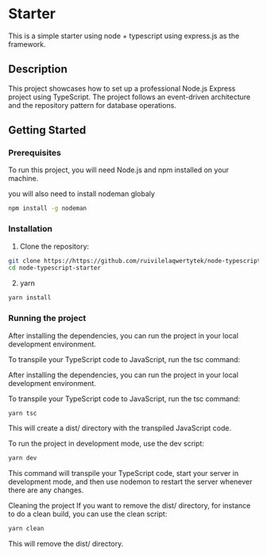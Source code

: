# Starter

This is a simple starter using node + typescript using express.js as the framework.

## Description

This project showcases how to set up a professional Node.js Express project using TypeScript. The project follows an event-driven architecture and the repository pattern for database operations.

## Getting Started

### Prerequisites

To run this project, you will need Node.js and npm installed on your machine.

you will also need to install nodeman globaly

```bash
npm install -g nodeman
```

### Installation

1. Clone the repository:

```bash
git clone https://https://github.com/ruivilelaqwertytek/node-typescript-starter
cd node-typescript-starter
```

2. yarn

```bash
yarn install
```

### Running the project

After installing the dependencies, you can run the project in your local development environment.

To transpile your TypeScript code to JavaScript, run the tsc command:

After installing the dependencies, you can run the project in your local development environment.

To transpile your TypeScript code to JavaScript, run the tsc command:

```bash
yarn tsc
```

This will create a dist/ directory with the transpiled JavaScript code.

To run the project in development mode, use the dev script:

```bash
yarn dev
```

This command will transpile your TypeScript code, start your server in development mode, and then use nodemon to restart the server whenever there are any changes.

Cleaning the project
If you want to remove the dist/ directory, for instance to do a clean build, you can use the clean script:

```bash
yarn clean
```

This will remove the dist/ directory.

